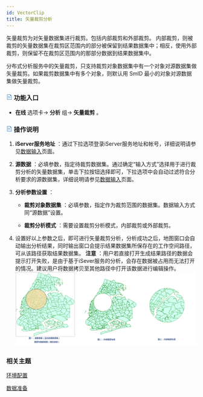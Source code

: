 ```yaml
---
id: VectorClip
title: 矢量裁剪分析
---
```

矢量裁剪为对矢量数据集进行裁剪。包括内部裁剪和外部裁剪。
内部裁剪，则被裁剪的矢量数据集在裁剪区范围内的部分被保留到结果数据集中；相反，使用外部裁剪，则保留不在裁剪区范围内的那部分数据到结果数据集中。

分布式分析服务中的矢量裁剪，只支持裁剪对象数据集中有一个对象对源数据集做矢量裁剪。如果裁剪数据集中有多个对象，则默认用 SmID 最小的对象对源数据集做矢量裁剪。

### ![](../img/read.gif) 功能入口

  * **在线** 选项卡-> **分析** 组-> **矢量裁剪** 。

### ![](../img/read.gif) 操作说明

1. **iServer服务地址** ：通过下拉选项登录iServer服务地址和帐号，详细说明请参见[数据输入](DataInputType)页面。
2. **源数据** ：必填参数，指定待裁剪数据集。通过确定“输入方式”选择用于进行裁剪分析的矢量数据集，单击下拉按钮选择即可，下拉选项中会自动过滤符合分析要求的源数据集，详细说明请参见[数据输入](DataInputType)页面。
3. **分析参数设置** ：
    * **裁剪对象数据集** ：必填参数，指定作为裁剪范围的数据集。数据输入方式同“源数据”设置。  

    * **裁剪分析模式** ：需要设置裁剪分析模式，内部裁剪或外部裁剪。  

4. 设置好以上参数之后，即可进行矢量裁剪分析，分析成功之后，地图窗口会自动输出分析结果，同时输出窗口会提示结果数据集所保存在的工作空间路径，可从该路径获取结果数据集。 **注意** ：用户若直接打开生成结果路径的数据会提示打开失败，是由于基于iSever服务的分析，会存在数据被占用而无法打开的情况。建议用户将数据拷贝至其他路径中打开该数据进行编辑操作。
![](img/VectorClip.png)

###  相关主题

 [环境配置](BigDataAnalysisEnvironmentConfiguration)

 [数据准备](DataPreparation)
